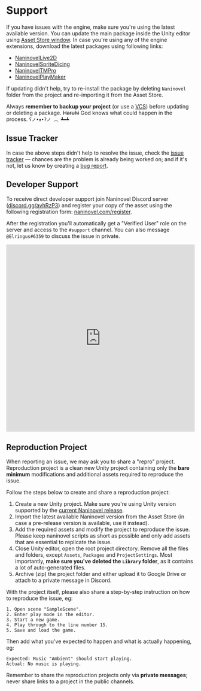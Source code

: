 # Support

If you have issues with the engine, make sure you're using the latest available version. You can update the main package inside the Unity editor using [Asset Store window](https://docs.unity3d.com/Manual/AssetStore.html). In case you're using any of the engine extensions, download the latest packages using following links:

- [NaninovelLive2D](https://github.com/Elringus/NaninovelLive2D/raw/master/NaninovelLive2D.unitypackage)
- [NaninovelSpriteDicing](https://github.com/Elringus/NaninovelSpriteDicing/raw/master/NaninovelSpriteDicing.unitypackage)
- [NaninovelTMPro](https://github.com/Elringus/NaninovelTMPro/raw/master/NaninovelTMPro.unitypackage)
- [NaninovelPlayMaker](https://github.com/Elringus/NaninovelPlayMaker/raw/master/NaninovelPlayMaker.unitypackage)

If updating didn't help, try to re-install the package by deleting `Naninovel` folder from the project and re-importing it from the Asset Store.

Always **remember to backup your project** (or use a [VCS](https://en.wikipedia.org/wiki/Version_control)) before updating or deleting a package. ~~Haruhi~~ God knows what could happen in the process. `ʕノ•ᴥ•ʔノ ︵ ┻━┻`

## Issue Tracker

In case the above steps didn't help to resolve the issue, check the [issue tracker](https://github.com/Elringus/NaninovelWeb/issues?q=is%3Aissue+label%3Abug) — chances are the problem is already being worked on; and if it's not, let us know by creating a [bug report](https://github.com/Elringus/NaninovelWeb/issues/new?labels=bug&template=bug_report.md).

## Developer Support

To receive direct developer support join Naninovel Discord server ([discord.gg/avhRzP3](https://discord.gg/avhRzP3)) and register your copy of the asset using the following registration form: [naninovel.com/register](https://naninovel.com/register/).

After the registration you'll automatically get a "Verified User" role on the server and access to the `#support` channel. You can also message `@Elringus#6359` to discuss the issue in private.

<iframe src="https://discordapp.com/widget?id=545676116871086080&theme=dark" width="100%" height="500" allowtransparency="true" frameborder="0"></iframe>

## Reproduction Project

When reporting an issue, we may ask you to share a "repro" project. Reproduction project is a clean new Unity project containing only the **bare minimum** modifications and additional assets required to reproduce the issue. 

Follow the steps below to create and share a reproduction project:

1. Create a new Unity project. Make sure you're using Unity version supported by the [current Naninovel release](https://github.com/Elringus/NaninovelWeb/releases).
2. Import the latest available Naninovel version from the Asset Store (in case a pre-release version is available, use it instead).
3. Add the required assets and modify the project to reproduce the issue. Please keep naninovel scripts as short as possible and only add assets that are essential to replicate the issue.
4. Close Unity editor, open the root project directory. Remove all the files and folders, except `Assets`, `Packages` and `ProjectSettings`. Most importantly, **make sure you've deleted the `Library` folder**, as it contains a lot of auto-generated files.
5. Archive (zip) the project folder and either upload it to Google Drive or attach to a private message in Discord.

With the project itself, please also share a step-by-step instruction on how to reproduce the issue, eg:

```
1. Open scene "SampleScene".
2. Enter play mode in the editor.
3. Start a new game.
4. Play through to the line number 15.
5. Save and load the game.
```

Then add what you've expected to happen and what is actually happening, eg:

```
Expected: Music "Ambient" should start playing.
Actual: No music is playing.
```

Remember to share the reproduction projects only via **private messages**; never share links to a project in the public channels.
